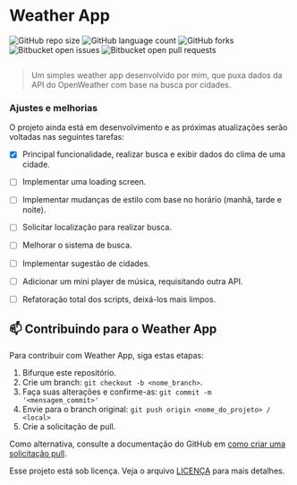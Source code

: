 # Weather App

![GitHub repo size](https://img.shields.io/github/repo-size/phedrakeson/weather-app?style=for-the-badge)
![GitHub language count](https://img.shields.io/github/languages/count/phedrakeson/weather-app?style=for-the-badge)
![GitHub forks](https://img.shields.io/github/forks/phedrakeson/weather-app?style=for-the-badge)
![Bitbucket open issues](https://img.shields.io/bitbucket/issues/phedrakeson/weather-app?style=for-the-badge)
![Bitbucket open pull requests](https://img.shields.io/bitbucket/pr-raw/phedrakeson/weather-app?style=for-the-badge)

![]()

> Um simples weather app desenvolvido por mim, que puxa dados da API do OpenWeather com base na busca por cidades.

### Ajustes e melhorias

O projeto ainda está em desenvolvimento e as próximas atualizações serão voltadas nas seguintes tarefas:

- [x] Principal funcionalidade, realizar busca e exibir dados do clima de uma cidade.
- [ ] Implementar uma loading screen.
- [ ] Implementar mudanças de estilo com base no horário (manhã, tarde e noite).
- [ ] Solicitar localização para realizar busca.
- [ ] Melhorar o sistema de busca.
- [ ] Implementar sugestão de cidades.
- [ ] Adicionar um mini player de música, requisitando outra API.
- [ ] Refatoração total dos scripts, deixá-los mais limpos.


## 📫 Contribuindo para o Weather App
Para contribuir com Weather App, siga estas etapas:

1. Bifurque este repositório.
2. Crie um branch: `git checkout -b <nome_branch>`.
3. Faça suas alterações e confirme-as: `git commit -m '<mensagem_commit>'`
4. Envie para o branch original: `git push origin <nome_do_projeto> / <local>`
5. Crie a solicitação de pull.

Como alternativa, consulte a documentação do GitHub em [como criar uma solicitação pull](https://help.github.com/en/github/collaborating-with-issues-and-pull-requests/creating-a-pull-request).


Esse projeto está sob licença. Veja o arquivo [LICENÇA](LICENSE.md) para mais detalhes.
